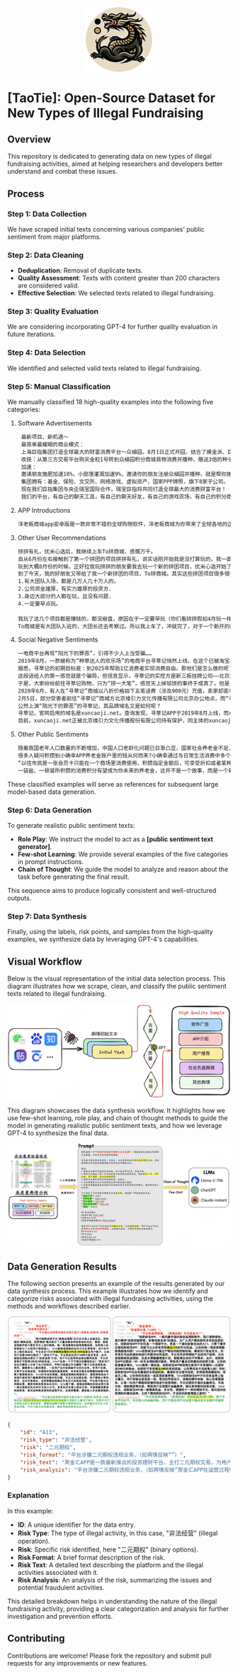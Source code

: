 <div align='center'><img src="circle_logo.png" width=150px></div>

# [TaoTie]: Open-Source Dataset for New Types of Illegal Fundraising

## Overview

This repository is dedicated to generating data on new types of illegal fundraising activities, aimed at helping researchers and developers better understand and combat these issues.

## Process

### Step 1: Data Collection

We have scraped initial texts concerning various companies' public sentiment from major platforms.

### Step 2: Data Cleaning

- **Deduplication**: Removal of duplicate texts.
- **Quality Assessment**: Texts with content greater than 200 characters are considered valid.
- **Effective Selection**: We selected texts related to illegal fundraising.

### Step 3: Quality Evaluation

We are considering incorporating GPT-4 for further quality evaluation in future iterations.

### Step 4: Data Selection

We identified and selected valid texts related to illegal fundraising.

### Step 5: Manual Classification

We manually classified 18 high-quality examples into the following five categories:

1. Software Advertisements

   ```txt
    最新项目、新机遇～
    最简单最耀眼的商业模式：
    上海巨指集团打造全球最大的财富消费平台～众植园，8月1日正式开园，结合了摸金派、巨氧超宝，消费返利、资产证券复利滚存、农场游戏、线下实体商户对接等多模式为一体的平台！
    收获：从第三方交易平台购买金粒1号转到众植园积分商城易物消费并播种，赠送3倍的种子，平均分为36块土地，每10天自然成熟一块土地，收获的金豆交粮之后80%变成金粒一号，随时可转到百币网上变现，也可直接重新用于播种！
    加速：
    邀请朋友施肥加速10%，小部落灌溉加速9%，邀请你的朋友注册众植园并播种，就是帮你施肥，可以快速让你的土地快速成熟！你直接邀请的朋友就是你的部落，建立两个以上部落之后，你的小部落所有小伙伴的播种都是在帮你灌溉，让你的土地快速成熟，但是灌溉成熟的土地，每天封顶最多只能成熟三块！
    集团拥有：基金、保险、文交所、网络游戏、虚拟资产，国家PPP牌照，旗下8家子公司。
    现在我们巨指集团与央企瑞宝国际合作，瑞宝巨指将共同打造全球最大的消费财富平台！
    我们的平台，有自己的聊天工具，有自己的聊天好友，有自己的游戏农场，有自己的积分商城，有自己的商户，有自己的保险，有自己的农业……
   ```

2. APP Introductions

    ```txt
    洋老板商城app安卓版是一款非常不错的全球购物软件，洋老板商城为你带来了全球各地的正品好货，用户随时都能在线进行采购，欢迎大家下载使用哦！洋老板商城app简介：洋老板商城是IBA爱彼家集团旗下的全球消费平台，只卖全球的优质正品，强势的海外买手团队精心挑选来自全球的超人气大牌、超值商品，IBA 100%正品保证，海外直邮。数十个国家馆让你逛个爽，还有每周上新，限时秒杀，各种惊喜活动上不停，让你无忧买遍全球！同时，这里还是全球的生意平台，让每个人都可以无忧做洋老板！轻松加入洋老板合伙人，拥有自己专属的推广海报与二维码，推荐并卖出商品或自己消费，均可获得返利，让你无忧做全球生意！洋老板商城app特色：全球货源全球买卖 购物无忧产地直采源头把关 品质监督正品保证100%保证 海外正品快速清关发货极速发货 全球必达【联系我们】 1.官方网站：www.yanglaoban.com; 2.客服电话：400-883-1959； 3.官方微信公众号：洋老板跨境购； 4.官方微博：洋老板全球购。相关新闻在洋老板商城“纷享会”活动期间，消费者自行购买活动专区进口商品，可获得商品价格10%-30%的奖励；如果觉得商品满意，可一键分享给好友购买，好友购买并确认收货后，分享者也可获得最高30%的奖励，购物消费的同时还能赚钱盈利，快带上好友一起行动吧！版本记录2022-02-22 版本: 5.5.2优化UI样式，提高用户体验2021-10-08版本: 5.4.1优化UI样式，提高用户体验2020-11-04版本: 4.1.1双11千元红包到账~11月4日狂欢开启！
   ```

3. Other User Recommendations

    ```txt
    拼拼有礼，优米心选后，我继续上车To拼商城，感慨万千。
    自从6月份左右接触到了第一个拼团的项目拼拼有礼，说实话刚开始我是没打算玩的，我一直认为这个东西就是假的，就是资金盘，就是来收割我们这群韭菜的。因为我本人玩点股票之类的东西，所以感觉入门也才2000多块钱，然后我就上车了，没想到的是确实能挣钱，确实能赚钱，并且那些有资源的人能迅速的推广起来，这个玩拼团项目就是推广才是最赚钱的，一天赚大几千的多的是，我算是一个小玩家吧，毕竟也不认识多少人，自己搞2个号玩了拼拼有礼，然后玩了2个月不到吧，2个号5000 多一点的本，赚了4000多左右，收益率一算还是挺高的哦，2个月都快回本了。
    玩到大概8月份的时候，正好拉我玩拼拼的朋友要我去玩一个新的拼团项目，优米心选开始了，因为玩了拼拼有礼后我个人的感受还是不错的，这次呢就准备多上点号，因为我自己推广没什么人，想了想自己多玩点号得了，本金1560，一天大概可以赚40元，一算月收益率高达75%，然后我朋友说放心玩，因为这个项目有大团队过来，都考察了很多遍了，我自己想了想然后就玩了6个号，自己也推了几个人，玩到现在都有40天了，我算了算现在不玩大概赚了1w多点了。                                                                                         玩优米的过程中听说拼拼有礼崩盘了，此时我的心中还有一些后怕，不了解的情况下就上了拼拼有礼的车，我现在去查了一下拼拼有礼是4月份出来的，到8月已经有4个多月了，我幸亏遇到了优米，要不然就被坑了，所以玩拼团的这种项目一定要玩最开始的，风险就很小很小了。                                     优米因为9.19要开发布会，再加上上市公司控股，所以基本上优米还可以玩2个月的，到时候得提前撤掉。
    到了今天，我的好朋友又带给了我一个新拼团的项目，To拼商城。其实这些拼团项目很多很多，为什么我会玩这些项目，有4点。
    1.有大团队入场，都是几万人几十万人的。
    2.公司资金雄厚，有实力雄厚的投资方.
    3.身边大部分的人都在玩，且没有问题.
    4.一定要早点玩。

    我玩了这几个项目都是赚钱的，都没崩盘，原因在于一定要早玩（你们看拼拼假如4月玩一样赚钱），优米就不说了可能还有很久，To商城因为本金小，刚开，可能和以前的唐古拉一样存在很长时间（唐古拉现在还在玩，都快1年了），我们玩这个一定要稳，保住本金的情况下去赚我们该赚的钱，这才是最重要的，只要玩的早，公司稳，大团队入驻，你不是很贪心，你就一定能赚钱，赚多赚少的问题罢了，不会推广的赚小钱，会推广的赚大钱，我那个朋友优米现在一天大几千，To现在刚开始2天就上千了，赚钱其实很简单，关键在于你找对路了吗？
    To商城是有大团队入驻的，大团长还去考察过。所以我上车了，冲就完了，对于一个新开的拼团软件，并且有大团队入驻考察的，你值得拥有。不管你是一个号玩搙点羊毛，还是你有资源会推广的都可以来找我，一起赚钱，一起发财。猪站在风口上，都会被吹飞，此时21年的风口就在拼团上，还不快来吗？让我们一起知行合一！！！
   ```

4. Social Negative Sentiments

    ```txt
    一电商平台再现“阳光下的罪恶”，引得不少人上当受骗……
    2019年8月，一款被称为“种草达人的欢乐场”的电商平台寻草记悄然上线，在这个已被淘宝、拼多多“占领”的电商市场，寻草记却号称以“在寻草记，你想要的，都可以申请0成本入手”迅速夺取大众的视线。
    据悉，寻草记的初期目标是：到2025年帮助1亿消费者实现消费自由。那他们是怎么做的呢？寻草记唯一的要求，就是你在它的商城买一件东西时，先要支付给平台差不多100倍的订金，然后平台在一定时间将钱全部退还给你。比如说，你要在“寻草记”商城买一个334元的运动椅，需要先付给平台33400元，然后平台最短半个月将33400元全部返给你，等同于自己免费拿到了334元的商品。
    这段话给人的第一感觉就是个骗局，但信息显示，寻草记的实控方是新三板挂牌公司——北京九天云竹信息技术股份公司，实力股东有上海证券、东方财富证券、华金证券、联储证券、华信证券、东莞证券、中盛基金、小微互联投资、火烧云投资等，这些机构最不缺的就是钱。
    于是，大家纷纷前往寻草记购物，只为“捞一大笔”，感觉天上掉馅饼的事终于成真了。但是，众多周知，天上永远不会掉馅饼，只有陷阱。
    2020年6月，有人在“寻草记”商城以八折价格拍下五笔话费（涉及900元）充值，卖家却逾半月不发货。用户再次要求发货时，客服说要等领导，等了半个月，客服说该用户拍的价格不公平（这是平台自己挂的价格），还威胁说要走法律途径，退款当然更是无从提起。2021年1月开始，大量提现困难的事件不断发生。2月1日，很多会员在多方求证后发现：平台已经无法提现了！平台客服解释说，受平台升级影响，提现会延迟到账，请耐心等待几日。两天后，平台爆出内部员工上百万资金无法提现，部分员工去找实控人讨要说法的消息。
    2月5日，部分受害者前往“寻草记”商城方北京维引力文化传播有限公司北京办公地点，而“寻草记”成都办公地点，已经在短短几天内人去楼空。
    公然上演“阳光下的罪恶”的寻草记，其品牌域名又是如何呢？
    寻草记，官网启用的域名是xuncaoji.net。查询发现，寻草记APP于2019年8月上线，而xuncaoji.net注册于同年4月，提早收购与品牌契合的域名，可见寻草记的品牌域名保护意识较高。主体“xuncaoji”与品牌名高度契合，且字符不算太长，用户在理解与记忆方面都没有困难。
    目前，xuncaoji.net正被北京维引力文化传播股份有限公司持有保护，同主体的xuncaoji.com/com.cn均被注册，但都不属于该公司旗下。值得注意的是，xuncaoji.cn尚未被注册，对域名有所研究的米农们都清楚，.cn后缀域名是中国国家顶级域名，是全球唯一由中国管理的英文国际顶级域名，通用性仅次于.com后缀。寻草记不顾xuncaoji.cn却选择了xuncaoji.net，其背后的原因我们不得而知。而如今寻草记也已停止运营，未来该枚域名会“花落谁家”，我们拭目以待。
   ```

5. Other Public Sentiments

    ```txt
    随着我国老年人口数量的不断增加，中国人口老龄化问题已日渐凸显，国家社会养老金不足、养老金缺口大也成为不争的事实。如何更好地为老百姓提供养老的保障，激活中国庞大的消费群体，让人们敢花钱、愿花钱，从而发动消费经济的引擎成为目前中国的当务之急。在这样的大背景下，一边花钱就能一边养老的“小确幸消费养老”模式应运而生。据了解，“小确幸消费养老”这种模式是在不增加国家、社会、个人负担的基础上，不仅提升了社会保障，而且注入了“一生消费，一生养老”的理念，让消费者更愿意消费，从而达到了持久推动社会经济发展的目的。
    很多人疑问积攒到小确幸APP养老金账户里的钱从何而来?小确幸通过与日常生活消费中多个领域的商家签订协议，为商家提供促销推广平台和会员增值服务平台，在保证实现商家薄利多销的前提下，商家需拿出一定比例的利润返还额，而这些钱就会被直接存入用户的账户中，成为用户的消费养老金。
    “以往市民是一张会员卡只能在一个商场里消费使用，积攒指定金额后，可享受折扣或者某种服务。现在市民持小确幸APP，即可在衣食住行吃喝玩乐等多个领域的几万家商店内使用，通过商家返利实现对未来养老金的堆积。”北京新德浓信息技术有限公司创始人余汶龙介绍。
    一袋盐、一顿餐所积攒的消费积分有望成为你未来的养老金，这并不是一个故事，而是一个新兴的养老模式，小确幸APP的出现即为中国养老事业的发展提出新的观点。该观点认为，将消费资本参与企业利润分配后的部分收益转化为养老资本，从而将消费与养老进行有机结合，实现人人都可参与养老资本积累的新养老模式。这种新的经营模式不仅给消费者带来了切身的利益，也将给社会带来了巨大的公益性效应。
   ```

These classified examples will serve as references for subsequent large model-based data generation.

### Step 6: Data Generation

To generate realistic public sentiment texts:

- **Role Play**: We instruct the model to act as a **[public sentiment text generator]**.
- **Few-shot Learning**: We provide several examples of the five categories in prompt instructions.
- **Chain of Thought**: We guide the model to analyze and reason about the task before generating the final result.

This sequence aims to produce logically consistent and well-structured outputs.

### Step 7: Data Synthesis

Finally, using the labels, risk points, and samples from the high-quality examples, we synthesize data by leveraging GPT-4's capabilities.

## Visual Workflow

Below is the visual representation of the initial data selection process. This diagram illustrates how we scrape, clean, and classify the public sentiment texts related to illegal fundraising.

![Initial Data Selection](fig/workflow1.png)

This diagram showcases the data synthesis workflow. It highlights how we use few-shot learning, role play, and chain of thought methods to guide the model in generating realistic public sentiment texts, and how we leverage GPT-4 to synthesize the final data.

![Data Synthesis Workflow](fig/workflow2.png)

## Data Generation Results

The following section presents an example of the results generated by our data synthesis process. This example illustrates how we identify and categorize risks associated with illegal fundraising activities, using the methods and workflows described earlier.

![Data Generation Results](fig/result.png)

```json
{
    "id": "A13",
    "risk_type": "非法经营",
    "risk": "二元期权",
    "risk_format": "平台涉嫌二元期权违规业务，（如舆情反映“”）",
    "risk_text": "聚金汇APP是一款最新推出的投资理财平台，主打二元期权交易，为用户提供快速、高效的交易体验。平台宣称拥有先进的交易系统和丰富的市场分析工具，让用户能够在短时间内实现高额收益。聚金汇APP以“轻松投资，高回报”为口号，通过精美的广告宣传和明星代言吸引了大量投资者。平台操作简便，新手也能迅速上手，充值和提现都非常便捷。\n\n用户只需下载聚金汇APP，注册成为会员，便可开始进行二元期权交易。平台设有多种交易模式，用户可以选择一分钟、五分钟、十五分钟等多种周期进行交易，并可随时查看实时市场行情。为了吸引更多用户，平台推出了多种奖励机制，如注册送体验金、充值返现等活动，让用户能够在交易中获得更多实惠。\n\n然而，最近聚金汇APP引发了不少争议。有用户反映，在平台交易时，经常出现无法提现的情况，客服推诿责任，表示需要等待系统升级或者需要更多的交易记录。还有用户发现，平台的交易结果存在明显的后台操控痕迹，无论市场如何波动，最终的交易结果总是与用户的预期相反，导致用户亏损严重。\n\n更为严重的是，有投资者在平台充值后，发现账户余额莫名其妙地减少，联系客服后却得不到合理解释。有部分用户已经报警，但目前平台的实际控制人行踪不明，平台客服也纷纷失联。尽管如此，聚金汇APP的广告仍在各大社交平台上频繁出现，继续吸引不明真相的投资者入局。",
    "risk_analysis": "平台涉嫌二元期权违规业务，（如舆情反映“聚金汇APP在运营过程中，频繁出现用户资金无法提现、后台操控交易结果、虚假宣传等问题，用户投资损失严重。平台通过高回报吸引用户，但实际上并未获得合法经营资质，其操作方式存在明显的欺诈嫌疑。”）"
}
```

### Explanation

In this example:

- **ID**: A unique identifier for the data entry.
- **Risk Type**: The type of illegal activity, in this case, "非法经营" (illegal operation).
- **Risk**: Specific risk identified, here "二元期权" (binary options).
- **Risk Format**: A brief format description of the risk.
- **Risk Text**: A detailed text describing the platform and the illegal activities associated with it.
- **Risk Analysis**: An analysis of the risk, summarizing the issues and potential fraudulent activities.

This detailed breakdown helps in understanding the nature of the illegal fundraising activity, providing a clear categorization and analysis for further investigation and prevention efforts.

## Contributing

Contributions are welcome! Please fork the repository and submit pull requests for any improvements or new features.
